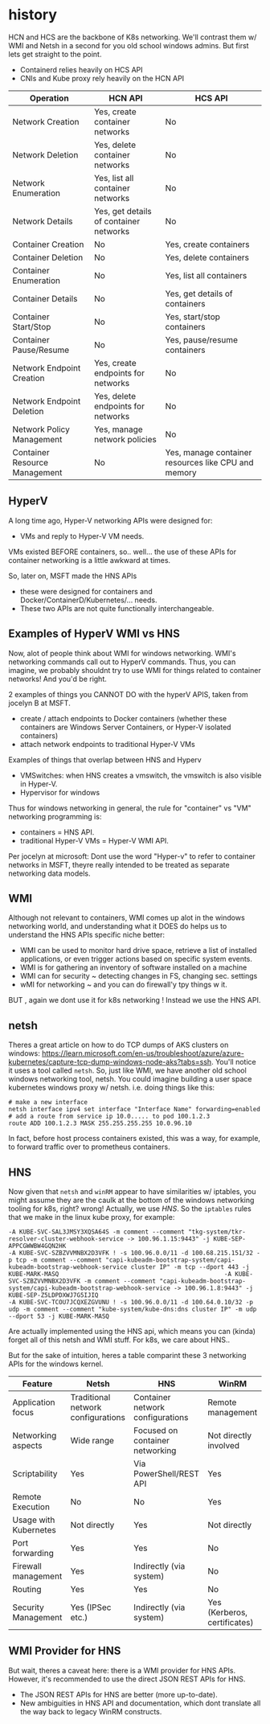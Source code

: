 # history

HCN and HCS are the backbone of K8s networking.  We'll contrast them w/ WMI and Netsh in a second for you old school windows admins.
But first lets get straight to the point.

- Containerd relies heavily on HCS API
- CNIs and Kube proxy rely heavily on the HCN API

| Operation                | HCN API                                   | HCS API                                    |
|--------------------------|-------------------------------------------|--------------------------------------------|
| Network Creation         | Yes, create container networks            | No                                         |
| Network Deletion         | Yes, delete container networks            | No                                         |
| Network Enumeration      | Yes, list all container networks          | No                                         |
| Network Details          | Yes, get details of container networks    | No                                         |
| Container Creation       | No                                        | Yes, create containers                     |
| Container Deletion       | No                                        | Yes, delete containers                     |
| Container Enumeration    | No                                        | Yes, list all containers                   |
| Container Details        | No                                        | Yes, get details of containers             |
| Container Start/Stop     | No                                        | Yes, start/stop containers                 |
| Container Pause/Resume   | No                                        | Yes, pause/resume containers               |
| Network Endpoint Creation| Yes, create endpoints for networks        | No                                         |
| Network Endpoint Deletion| Yes, delete endpoints for networks        | No                                         |
| Network Policy Management| Yes, manage network policies              | No                                         |
| Container Resource Management | No                                  | Yes, manage container resources like CPU and memory  |

## HyperV

A long time ago, Hyper-V networking APIs were designed for:
- VMs and reply to Hyper-V VM needs. 

VMs existed BEFORE containers, so.. well... the use of these APIs for container networking is a little awkward at times.

So, later on, MSFT made the HNS APIs
- these were designed for containers and Docker/ContainerD/Kubernetes/... needs. 
- These two APIs are not quite functionally interchangeable. 

## Examples of HyperV WMI vs HNS

Now, alot of people think about WMI for windows networking.  WMI's networking commands call out to HyperV commands. Thus, you can imagine, we
probably shouldnt try to use WMI for things related to container networks!  And you'd be right.  

2 examples of things you CANNOT DO with the hyperV APIS, taken from jocelyn B at MSFT.

- create / attach endpoints to Docker containers (whether these containers are Windows Server Containers, or Hyper-V isolated containers)
- attach network endpoints to traditional Hyper-V VMs

Examples of things that overlap between HNS and Hyperv
- VMSwitches: when HNS creates a vmswitch, the vmswitch is also visible in Hyper-V.
- Hypervisor for windows

Thus for windows networking in general, the rule for "container" vs "VM" networking programming is:

- containers = HNS API. 
- traditional Hyper-V VMs =  Hyper-V WMI API.

Per jocelyn at microsoft: Dont use the word "Hyper-v" to refer to container networks in MSFT, theyre really intended to be treated as separate networking data models.

## WMI

Although not relevant to containers, WMI comes up alot in the windows networking world, and understanding what it DOES do helps us to understand the HNS APIs specific niche
better:

- WMI can be used to monitor hard drive space, retrieve a list of installed applications, or even trigger actions based on specific system events.
- WMI is for gathering an inventory of software installed on a machine
- WMI can for security ~ detecting changes in FS, changing sec. settings
- wMI for networking ~ and you can do firewall'y tpy things w it.

BUT , again we dont use it for k8s networking ! Instead we use the HNS API.

## netsh

Theres a great article on how to do TCP dumps of AKS clusters on windows: https://learn.microsoft.com/en-us/troubleshoot/azure/azure-kubernetes/capture-tcp-dump-windows-node-aks?tabs=ssh. You'll notice it uses a tool called `netsh`.    So, just like WMI, we have another old school windows networking tool, netsh.  You could imagine building a user space kubernetes
windows proxy w/ netsh.  i.e. doing things like this:

```
# make a new interface
netsh interface ipv4 set interface "Interface Name" forwarding=enabled
# add a route from service ip 10.0..... to pod 100.1.2.3 
route ADD 100.1.2.3 MASK 255.255.255.255 10.0.96.10
```

In fact, before host process containers existed, this was a way, for example, to forward traffic over to prometheus containers.

## HNS

Now given that `netsh` and `winRM` appear to have similarities w/ iptables, you might assume they are the caulk at the bottom
of the windows networking tooling for k8s, right? wrong! Actually, we use *HNS*.  So the `iptables` rules that we make in the 
linux kube proxy, for example:

```
-A KUBE-SVC-SAL3JMSY3XQSA64S -m comment --comment "tkg-system/tkr-resolver-cluster-webhook-service -> 100.96.1.15:9443" -j KUBE-SEP-APPCGWWBW4GQN2HK                                                                                                                 
-A KUBE-SVC-SZBZVVMNBX2D3VFK ! -s 100.96.0.0/11 -d 100.68.215.151/32 -p tcp -m comment --comment "capi-kubeadm-bootstrap-system/capi-kubeadm-bootstrap-webhook-service cluster IP" -m tcp --dport 443 -j KUBE-MARK-MASQ                                              -A KUBE-SVC-SZBZVVMNBX2D3VFK -m comment --comment "capi-kubeadm-bootstrap-system/capi-kubeadm-bootstrap-webhook-service -> 100.96.1.8:9443" -j KUBE-SEP-Z5LDPDXWJ7G5IJIQ                                                                                             -A KUBE-SVC-TCOU7JCQXEZGVUNU ! -s 100.96.0.0/11 -d 100.64.0.10/32 -p udp -m comment --comment "kube-system/kube-dns:dns cluster IP" -m udp --dport 53 -j KUBE-MARK-MASQ                                                                                              
```

Are actually implemented using the HNS api,  which means you can (kinda) forget all of this netsh and WMI stuff.  For k8s, we care about HNS..  

But for the sake of intuition, heres a table comparint these 3 networking APIs for the windows kernel.

| Feature             | Netsh                           | HNS                              | WinRM                         |
|---------------------|---------------------------------|----------------------------------|-------------------------------|
| Application focus   | Traditional network configurations | Container network configurations | Remote management           |
| Networking aspects  | Wide range                       | Focused on container networking  | Not directly involved       |
| Scriptability       | Yes                             | Via PowerShell/REST API          | Yes                         |
| Remote Execution    | No                              | No                               | Yes                         |
| Usage with Kubernetes | Not directly                  | Yes                              | Not directly                |
| Port forwarding     | Yes                             | Yes                              | No                          |
| Firewall management | Yes                             | Indirectly (via system)          | No                          |
| Routing             | Yes                             | Yes                              | No                          |
| Security Management | Yes (IPSec etc.)                | Indirectly (via system)          | Yes (Kerberos, certificates)  |

## WMI Provider  for HNS

But wait, theres a caveat here:  there is a WMI provider for HNS APIs.
However, it's recommended to use the direct JSON REST APIs for HNS. 

- The JSON REST APIs for HNS are better (more up-to-date). 
- New ambiguities in HNS API and documentation, which dont translate all the way back to legacy WinRM constructs.
